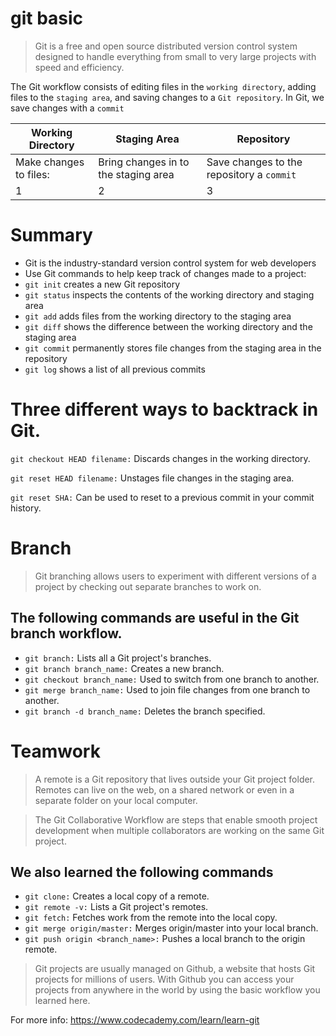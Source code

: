 # git basic

> Git is a free and open source distributed version control system designed to handle everything from small to very large projects with speed and efficiency.

The Git workflow consists of editing files in the `working directory`, 
adding files to the `staging area`, 
and saving changes to a `Git repository`. In Git, we save changes with a `commit`

Working Directory | Staging Area | Repository 
----------------- | ------------ | ----------
Make changes to files: | Bring changes in to the staging area | Save changes to the repository a `commit`
1 | 2 | 3

# Summary

- Git is the industry-standard version control system for web developers
- Use Git commands to help keep track of changes made to a project:
 - `git init` creates a new Git repository
 - `git status` inspects the contents of the working directory and staging area
 - `git add` adds files from the working directory to the staging area
 - `git diff` shows the difference between the working directory and the staging area
 - `git commit` permanently stores file changes from the staging area in the repository
 - `git log` shows a list of all previous commits

# Three different ways to backtrack in Git.
`git checkout HEAD filename:` Discards changes in the working directory.

`git reset HEAD filename:` Unstages file changes in the staging area.

`git reset SHA:` Can be used to reset to a previous commit in your commit history.


# Branch

> Git branching allows users to experiment with different versions of a project by checking out separate branches to work on.

## The following commands are useful in the Git branch workflow.

- `git branch:` Lists all a Git project's branches.
- `git branch branch_name:` Creates a new branch.
- `git checkout branch_name:` Used to switch from one branch to another.
- `git merge branch_name:` Used to join file changes from one branch to another.
- `git branch -d branch_name:` Deletes the branch specified.


# Teamwork

> A remote is a Git repository that lives outside your Git project folder. Remotes can live on the web, on a shared network or even in a separate folder on your local computer.

> The Git Collaborative Workflow are steps that enable smooth project development when multiple collaborators are working on the same Git project.

## We also learned the following commands

- `git clone:` Creates a local copy of a remote.
- `git remote -v:` Lists a Git project's remotes.
- `git fetch:` Fetches work from the remote into the local copy.
- `git merge origin/master:` Merges origin/master into your local branch.
- `git push origin <branch_name>:` Pushes a local branch to the origin remote.

> Git projects are usually managed on Github, a website that hosts Git projects for millions of users. With Github you can access your projects from anywhere in the world by using the basic workflow you learned here.



For more info: https://www.codecademy.com/learn/learn-git
